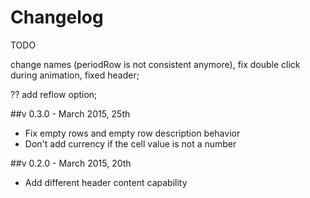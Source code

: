 # Changelog

TODO

change names (periodRow is not consistent anymore), fix double click during animation, fixed header;

?? add reflow option;

##v 0.3.0 - March 2015, 25th
- Fix empty rows and empty row description behavior
- Don't add currency if the cell value is not a number


##v 0.2.0 - March 2015, 20th
- Add different header content capability 
